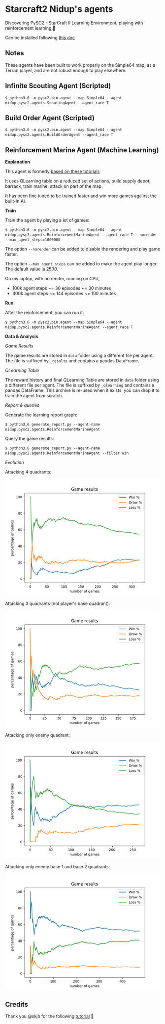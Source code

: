 Starcraft2 Nidup's agents
=========================

Discovering PySC2 - StarCraft II Learning Environment, playing with reinforcement learning 🤖

Can be installed following [this doc](doc/install.md)

Notes
-----

These agents have been built to work properly on the Simple64 map, as a Terran player, and are not robust enough to play elsewhere.

Infinite Scouting Agent (Scripted)
----------------------------------

```
$ python3.6 -m pysc2.bin.agent --map Simple64 --agent nidup.pysc2.agents.ScoutingAgent --agent_race T
```

Build Order Agent (Scripted)
----------------------------

```
$ python3.6 -m pysc2.bin.agent --map Simple64 --agent nidup.pysc2.agents.BuildOrderAgent --agent_race T
```

Reinforcement Marine Agent (Machine Learning)
---------------------------------------------

**Explanation**

This agent is formerly [based on these tutorials](https://itnext.io/build-a-sparse-reward-pysc2-agent-a44e94ba5255)

It uses QLearning table on a reduced set of actions, build supply depot, barrack, train marine, attack on part of the map.

It has been fine tuned to be trained faster and win more games against the built-in AI.

**Train**

Train the agent by playing a lot of games:
```
$ python3.6 -m pysc2.bin.agent --map Simple64 --agent nidup.pysc2.agents.ReinforcementMarineAgent --agent_race T --norender --max_agent_steps=1000000
```

The option `--norender` can be added to disable the rendering and play game faster.

The option `--max_agent_steps` can be added to make the agent play longer. The default value is 2500.

On my laptop, with no render, running on CPU,
 - 100k agent steps ~= 30 episodes ~= 30 minutes
 - 400k agent steps ~= 144 episodes ~= 100 minutes

**Run**

After the reinforcement, you can run it:

```
$ python3.6 -m pysc2.bin.agent --map Simple64 --agent nidup.pysc2.agents.ReinforcementMarineAgent --agent_race T
```

**Data & Analysis**

*Game Results*

The game results are stored in `data` folder using a different file per agent.
The file is suffixed by `_results` and contains a pandas DataFrame.

*QLearning Table*

The reward history and final QLearning Table are stored in `data` folder using a different file per agent.
The file is suffixed by `_qlearning` and contains a pandas DataFrame.
This archive is re-used when it exists, you can drop it to train the agent from scratch.

*Report & queries*

Generate the learning report graph:
```
$ python3.6 generate_report.py --agent-name nidup.pysc2.agents.ReinforcementMarineAgent
```

Query the game results:
```
$ python3.6 generate_report.py --agent-name nidup.pysc2.agents.ReinforcementMarineAgent --filter win
```

*Evolution*

Attacking 4 quadrants:

![Image of ReinforcementMarineAgent 1](doc/ReinforcementMarineAgent_4quadrants.png)

Attacking 3 quadrants (not player's base quadrant):

![Image of ReinforcementMarineAgent 2](doc/ReinforcementMarineAgent_excludingplayerbase.png)

Attacking only enemy quadrant:

![Image of ReinforcementMarineAgent 3](doc/ReinforcementMarineAgent_enemyb1.png)

Attacking only enemy base 1 and base 2 quadrants:

![Image of ReinforcementMarineAgent 4](doc/ReinforcementMarineAgent_enemyb1andb2.png)

Credits
-------

Thank you @skjb for the following [tutorial](https://github.com/skjb/pysc2-tutorial) 🚀
